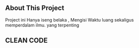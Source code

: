 ## About This Project
Project ini Hanya iseng belaka , Mengisi Waktu luang sekaligus memperdalam ilmu. yang terpenting

## CLEAN CODE
